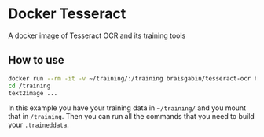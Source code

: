 # Docker Tesseract

A docker image of Tesseract OCR and its training tools

## How to use

```sh
docker run --rm -it -v ~/training/:/training braisgabin/tesseract-ocr bash
cd /training
text2image ...
```

In this example you have your training data in `~/training/` and you mount that
in `/training`. Then you can run all the commands that you need to build your
`.traineddata`.

